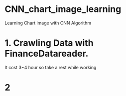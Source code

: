 # CNN_chart_image_learning
Learning Chart image with CNN Algorithm
# 1. Crawling Data with FinanceDatareader.
It cost 3~4 hour so take a rest while working
# 2
